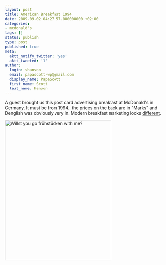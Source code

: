 ```yaml
---
layout: post
title: American Breakfast 1994
date: 2009-09-02 04:27:57.000000000 +02:00
categories:
- mcdonald's
tags: []
status: publish
type: post
published: true
meta:
  aktt_notify_twitter: 'yes'
  aktt_tweeted: '1'
author:
  login: shanson
  email: papascott-wp@gmail.com
  display_name: PapaScott
  first_name: Scott
  last_name: Hanson
---
```

<p>A guest brought us this post card advertising breakfast at McDonald's in Germany. It must be from 1994.. the prices on the back are in "Marks" and Denglish was obviously very in. Modern breakfast marketing looks <a href="http://www.mcdonalds.de/produkte/easy_morning.html">different</a>.</p>
<p><img src="https://www.papascott.de/wordpress/wp-content/uploads/2009/09/american_breakfast.jpg" alt="Willst you go fr&uuml;hst&uuml;cken with me?" border="0" width="342" height="450" /></p>
